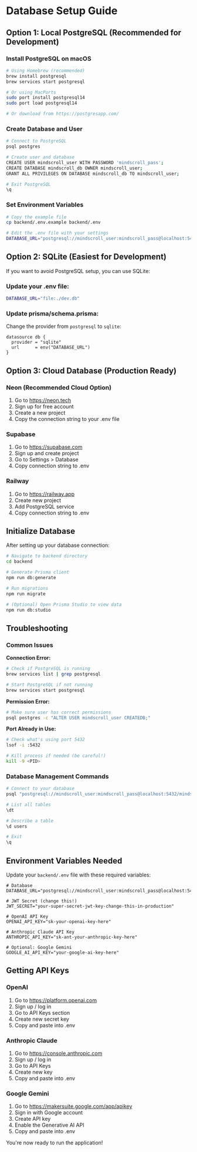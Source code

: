# Database Setup Guide

## Option 1: Local PostgreSQL (Recommended for Development)

### Install PostgreSQL on macOS

```bash
# Using Homebrew (recommended)
brew install postgresql
brew services start postgresql

# Or using MacPorts
sudo port install postgresql14
sudo port load postgresql14

# Or download from https://postgresapp.com/
```

### Create Database and User

```bash
# Connect to PostgreSQL
psql postgres

# Create user and database
CREATE USER mindscroll_user WITH PASSWORD 'mindscroll_pass';
CREATE DATABASE mindscroll_db OWNER mindscroll_user;
GRANT ALL PRIVILEGES ON DATABASE mindscroll_db TO mindscroll_user;

# Exit PostgreSQL
\q
```

### Set Environment Variables

```bash
# Copy the example file
cp backend/.env.example backend/.env

# Edit the .env file with your settings
DATABASE_URL="postgresql://mindscroll_user:mindscroll_pass@localhost:5432/mindscroll_db"
```

## Option 2: SQLite (Easiest for Development)

If you want to avoid PostgreSQL setup, you can use SQLite:

### Update your .env file:
```bash
DATABASE_URL="file:./dev.db"
```

### Update prisma/schema.prisma:
Change the provider from `postgresql` to `sqlite`:
```prisma
datasource db {
  provider = "sqlite"
  url      = env("DATABASE_URL")
}
```

## Option 3: Cloud Database (Production Ready)

### Neon (Recommended Cloud Option)
1. Go to https://neon.tech
2. Sign up for free account
3. Create a new project
4. Copy the connection string to your .env file

### Supabase
1. Go to https://supabase.com
2. Sign up and create project
3. Go to Settings > Database
4. Copy connection string to .env

### Railway
1. Go to https://railway.app
2. Create new project
3. Add PostgreSQL service  
4. Copy connection string to .env

## Initialize Database

After setting up your database connection:

```bash
# Navigate to backend directory
cd backend

# Generate Prisma client
npm run db:generate

# Run migrations
npm run migrate

# (Optional) Open Prisma Studio to view data
npm run db:studio
```

## Troubleshooting

### Common Issues

**Connection Error:**
```bash
# Check if PostgreSQL is running
brew services list | grep postgresql

# Start PostgreSQL if not running
brew services start postgresql
```

**Permission Error:**
```bash
# Make sure user has correct permissions
psql postgres -c "ALTER USER mindscroll_user CREATEDB;"
```

**Port Already in Use:**
```bash
# Check what's using port 5432
lsof -i :5432

# Kill process if needed (be careful!)
kill -9 <PID>
```

### Database Management Commands

```bash
# Connect to your database
psql "postgresql://mindscroll_user:mindscroll_pass@localhost:5432/mindscroll_db"

# List all tables
\dt

# Describe a table
\d users

# Exit
\q
```

## Environment Variables Needed

Update your `backend/.env` file with these required variables:

```env
# Database
DATABASE_URL="postgresql://mindscroll_user:mindscroll_pass@localhost:5432/mindscroll_db"

# JWT Secret (change this!)
JWT_SECRET="your-super-secret-jwt-key-change-this-in-production"

# OpenAI API Key
OPENAI_API_KEY="sk-your-openai-key-here"

# Anthropic Claude API Key  
ANTHROPIC_API_KEY="sk-ant-your-anthropic-key-here"

# Optional: Google Gemini
GOOGLE_AI_API_KEY="your-google-ai-key-here"
```

## Getting API Keys

### OpenAI
1. Go to https://platform.openai.com
2. Sign up / log in
3. Go to API Keys section
4. Create new secret key
5. Copy and paste into .env

### Anthropic Claude
1. Go to https://console.anthropic.com
2. Sign up / log in  
3. Go to API Keys
4. Create new key
5. Copy and paste into .env

### Google Gemini
1. Go to https://makersuite.google.com/app/apikey
2. Sign in with Google account
3. Create API key
4. Enable the Generative AI API
5. Copy and paste into .env

You're now ready to run the application!